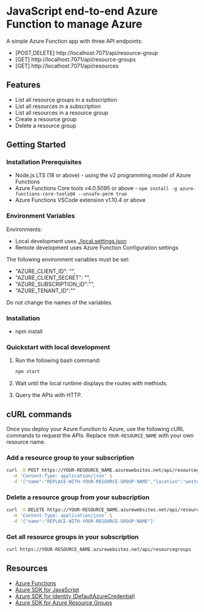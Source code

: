 # JavaScript end-to-end Azure Function to manage Azure

A simple Azure Function app with three API endpoints:

* [POST,DELETE] http://localhost:7071/api/resource-group
* [GET] http://localhost:7071/api/resource-groups
* [GET] http://localhost:7071/api/resources

## Features

* List all resource groups in a subscription
* List all resources in a subscription
* List all resources in a resource group
* Create a resource group
* Delete a resource group

## Getting Started

### Installation Prerequisites

* Node.js LTS (18 or above) - using the v2 programming model of Azure Functions
* Azure Functions Core tools v4.0.5095 or above - `npm install -g azure-functions-core-tools@4 --unsafe-perm true`
* Azure Functions VSCode extension v1.10.4 or above

### Environment Variables

Environments:
* Local development uses [./local.settings.json](./local.settings.json)
* Remote development uses Azure Function Configuration settings

The following environment variables must be set:
* "AZURE_CLIENT_ID": "",
* "AZURE_CLIENT_SECRET": "",
* "AZURE_SUBSCRIPTION_ID":"",
* "AZURE_TENANT_ID":""

Do not change the names of the variables.

### Installation

- npm install 

### Quickstart with local development 

1. Run the following bash command:

    ```bash
    npm start
    ```

1. Wait until the local runtime displays the routes with methods.
1. Query the APIs with HTTP.

## cURL commands

Once you deploy your Azure Function to Azure, use the following cURL commands to request the APIs. Replace `YOUR-RESOURCE_NAME` with your own resource name.

### Add a resource group to your subscription

```bash
curl -X POST https://YOUR-RESOURCE_NAME.azurewebsites.net/api/resourcegroup \
  -H 'Content-Type: application/json' \
  -d '{"name":"REPLACE-WITH-YOUR-RESOURCE-GROUP-NAME","location":"westus"}'
```
  
### Delete a resource group from your subscription  

```bash
curl -X DELETE https://YOUR-RESOURCE_NAME.azurewebsites.net/api/resourcegroup \
  -H 'Content-Type: application/json' \
  -d '{"name":"REPLACE-WITH-YOUR-RESOURCE-GROUP-NAME"}'
```

### Get all resource groups in your subscription

```bash
curl https://YOUR-RESOURCE_NAME.azurewebsites.net/api/resourcegroups
```

## Resources

- [Azure Functions](https://docs.microsoft.com/azure/azure-functions/)
- [Azure SDK for JavaScript](https://docs.microsoft.com/azure/developer/javascript/azure-sdk-library-package-index)
- [Azure SDK for Identity (DefaultAzureCredential)](https://docs.microsoft.com/javascript/api/overview/azure/identity-readme?view=azure-node-latest)
- [Azure SDK for Azure Resource Groups](https://docs.microsoft.com/javascript/api/overview/azure/arm-resources-readme)
